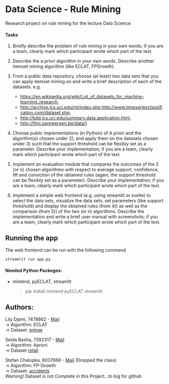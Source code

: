 # Data Science - Rule Mining
Research project on rule mining for the lecture Data Science


#### Tasks
1) Briefly describe the problem of rule mining in your own words; if you are a team, clearly mark which participant wrote which part of the text.

2) Describe the a priori algorithm in your own words. Describe another itemset mining algorithm (like ECLAT, FPGrowth).

3) From a public data repository, choose (at least) two data sets that you can apply itemset mining on and write a brief description of each of the datasets.
   e.g. 
    - https://en.wikipedia.org/wiki/List_of_datasets_for_machine-learning_research, 
    - http://archive.ics.uci.edu/ml/index.php,http://www.timeseriesclassification.com/dataset.php, 
    - http://kdd.ics.uci.edu/summary.data.application.html, 
    - http://fimi.uantwerpen.be/data/) <br/>
  
  
4) Choose public implementations (in Python) of A priori and the algorithm(s) chosen under 2), and apply them on the datasets chosen under 3) such that the support threshold     can be flexibly set as a parameter. Describe your implementation; if you are a team, clearly mark which participant wrote which part of the text.

5) Implement an evaluation module that compares the outcomes of the 2 (or n) chosen algorithms with respect to average support, confidence, lift and conviction of the obtained   rules (again, the support threshold can be flexibly set as a parameter). Describe your implementation; if you are a team, clearly mark which participant wrote which part of     the text.

6) Implement a simple web frontend (e.g. using streamlit or svelte) to select the data sets, visualize the data sets, set parameters (like support threshold) and display the     obtained rules (from 4)) as well as the comparison (from 5)) of the two (or n) algorithms. Describe the implementation and write a brief user manual with screenshots; if you   are a team, clearly mark which participant wrote which part of the text.

## Running the app

The web frontend can be run with the following command

```
streamlit run app.py
```


#### Needed Python Packeges:
- mlxtend, pyECLAT, streamlit
  > pip install mlxtend pyECLAT streamlit <br/>

## Authors:
Lily Djami, 7478862        - [Mail](mailto://lily.djami@stud.uni-frankfurt.de)<br/>
-> Algorithm:  ECLAT<br/>
-> Dataset:    [entree](http://kdd.ics.uci.edu/databases/entree/entree.html)
  
Seida Basha, 7392317       - [Mail](mailto://s.basha@stud.uni-frankfurt.de)<br/>
-> Algorithm:  Apriori<br/> 
-> Dataset     [retail](http://fimi.uantwerpen.be/data/retail.dat)

Stefan Chalupka, 6037666   - [Mail](mailto://s7021955@stud.uni-frankfurt.de) (Dropped the class)<br/>
 -> Algorithm:  FP-Growth<br/>
 -> Dataset:    [accidents](http://fimi.uantwerpen.be/data/accidents.dat)<br/>
 Warning! Dataset is not Complete in this Project...to big for github